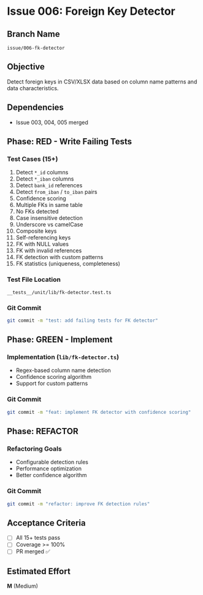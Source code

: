 # Issue 006: Foreign Key Detector

## Branch Name
`issue/006-fk-detector`

## Objective
Detect foreign keys in CSV/XLSX data based on column name patterns and data characteristics.

## Dependencies
- Issue 003, 004, 005 merged

## Phase: RED - Write Failing Tests

### Test Cases (15+)
1. Detect `*_id` columns
2. Detect `*_iban` columns
3. Detect `bank_id` references
4. Detect `from_iban` / `to_iban` pairs
5. Confidence scoring
6. Multiple FKs in same table
7. No FKs detected
8. Case insensitive detection
9. Underscore vs camelCase
10. Composite keys
11. Self-referencing keys
12. FK with NULL values
13. FK with invalid references
14. FK detection with custom patterns
15. FK statistics (uniqueness, completeness)

### Test File Location
`__tests__/unit/lib/fk-detector.test.ts`

### Git Commit
```bash
git commit -m "test: add failing tests for FK detector"
```

## Phase: GREEN - Implement

### Implementation (`lib/fk-detector.ts`)
- Regex-based column name detection
- Confidence scoring algorithm
- Support for custom patterns

### Git Commit
```bash
git commit -m "feat: implement FK detector with confidence scoring"
```

## Phase: REFACTOR

### Refactoring Goals
- Configurable detection rules
- Performance optimization
- Better confidence algorithm

### Git Commit
```bash
git commit -m "refactor: improve FK detection rules"
```

## Acceptance Criteria
- [ ] All 15+ tests pass
- [ ] Coverage >= 100%
- [ ] PR merged ✅

## Estimated Effort
**M** (Medium)
